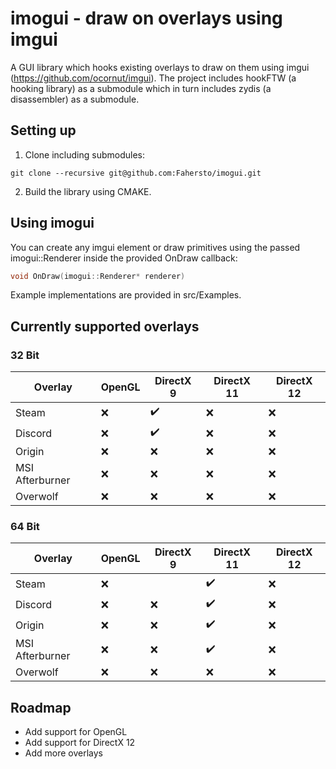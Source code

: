 # imogui - draw on overlays using imgui
A GUI library which hooks existing overlays to draw on them using imgui (https://github.com/ocornut/imgui). The project includes hookFTW (a hooking library) as a submodule which in turn includes zydis (a disassembler) as a submodule.

## Setting up
1. Clone including submodules:
```
git clone --recursive git@github.com:Fahersto/imogui.git
```
2. Build the library using CMAKE.

## Using imogui
You can create any imgui element or draw primitives using the passed imogui::Renderer inside the provided OnDraw callback:
```cpp
void OnDraw(imogui::Renderer* renderer)
```
Example implementations are provided in src/Examples. 

## Currently supported overlays
### 32 Bit
Overlay | 				OpenGL    |	 DirectX 9 					| DirectX 11 				| DirectX 12
--------| 				--------  | ---------- 					| -------------				| -------------
Steam   				| 	 :x:    |		:heavy_check_mark:	|		:x:		 			|		:x:		 
Discord   				| 	 :x:    |		:heavy_check_mark:	|		:x:		 			|		:x:		
Origin   				| 	 :x:    |		:x:	  				|		:x:		 			|		:x:		 
MSI Afterburner   | 	 :x:    |		:x:	   				|		:x:		 			|		:x:		 
Overwolf   				| 	 :x:    |		:x:	   				|		:x:		 			|		:x:		 

### 64 Bit
Overlay | 				OpenGL    |	 DirectX 9 					| DirectX 11				| DirectX 12
--------| 				--------  | ---------- 					| -------------				| -------------
Steam   				| 	 :x:    |			   |				:heavy_check_mark:		|		:x:			 
Discord   				| 	 :x:    |		:x:	   |				:heavy_check_mark:		|		:x:	
Origin   				| 	 :x:    |		:x:	   |				:heavy_check_mark:		|		:x:			 
MSI Afterburner   | 	 :x:    |		:x:	   |				:heavy_check_mark:		|		:x:			 	 
Overwolf   				| 	 :x:    |		:x:	   |				:x:						|		:x:		

## Roadmap
- Add support for OpenGL
- Add support for DirectX 12
- Add more overlays
